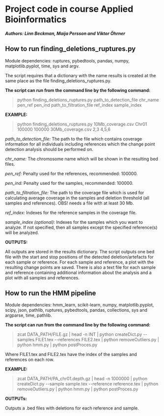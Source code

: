 # Project code in course Applied Bioinformatics
##### Authors: Linn Beckman, Maija Persson and Viktor Öhrner

## How to run finding_deletions_ruptures.py

Module dependencies: ruptures, pybedtools, pandas, numpy, matplotlib.pyplot, time, sys and argv.

The script requires that a dictionary with the name results is created at the same place as the file finding_deletions_ruptures.py.

**The script can run from the command line by the following command:**

> python finding_deletions_ruptures.py path_to_detection_file chr_name pen_ref pen_ind path_to_filtration_file ref_index sample_index

**EXAMPLE:**
> python finding_deletions_ruptures.py 10Mb_coverage.csv Chr01 100000 100000 30Mb_coverage.csv 2,3 4,5,6

*path_to_detection_file:* The path to the file which contains coverage information for all individuals including references which the change point detection analysis should be performed on. 

*chr_name:* The chromosome name which will be shown in the resulting bed files.

*pen_ref:* Penalty used for the references, recommended: 100000.

*pen_ind:* Penalty used for the samples,  recommended: 100000.

*path_to_filtration_file:* The path to the coverage file which is used for calculating average coverage in the samples and deletion threshold (all samples and references). OBS! needs a file with at least 30 Mb.

*ref_index:* Indexes for the reference samples in the coverage file. 

*sample_index (optional):* Indexes for the samples which you want to analyze. If not specified, then all samples except the specified reference(s) will be analyzed.

**OUTPUTS:**

All outputs are stored in the results dictionary. The script outputs one bed file with the start and stop positions of the detected deletion/artefacts for each sample or reference. For each sample and reference, a plot with the resulting change points are saved. There is also a text file for each sample and reference containing additional information about the analysis and a plot with all samples and references.


## How to run the HMM pipeline

Module dependencies: hmm_learn, scikit-learn, numpy, matplotlib.pyplot, scipy, json, pathlib, ruptures, pybedtools, pandas, collections, sys and argparse, time, pathlib.

**The script can run from the command line by the following command:**

> zcat DATA_PATH/FILE.gz | head -n INT | python createDict.py --samples FILE1.tex --references FILE2.tex | python removeOutliers.py | python hmm.py | python postProces.py

Where FILE1.tex and FILE2.tex have the index of the samples and references on each row.

**EXAMPLE:**
> zcat DATA_PATH/PA_chr01.depth.gz | head -n 1000000 | python createDict.py --sample sample.tex --reference reference.tex | python removeOutliers.py | python hmm.py | python postProces.py

**OUTPUTs:**

Outputs a .bed files with deletions for each reference and sample.
